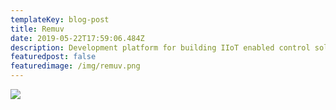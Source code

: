 ```yaml
---
templateKey: blog-post
title: Remuv
date: 2019-05-22T17:59:06.484Z
description: Development platform for building IIoT enabled control solutions
featuredpost: false
featuredimage: /img/remuv.png
---
```

![](/img/remuv-dashboaard.png)
